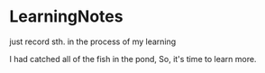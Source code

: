 # LearningNotes
just record sth. in the process of my learning

I had catched all of the fish in the pond, 
So, it's time to learn more.

